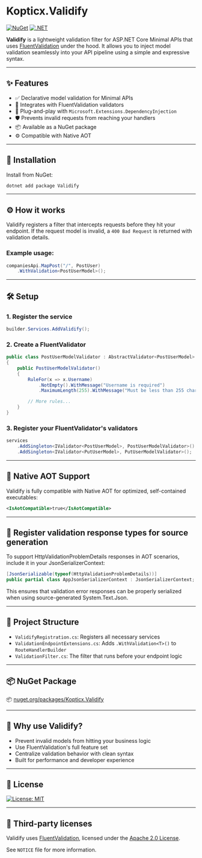 # Kopticx.Validify

[![NuGet](https://img.shields.io/nuget/v/Kopticx.Validify?style=flat-square)](https://www.nuget.org/packages/Kopticx.Validify)
[![.NET](https://img.shields.io/badge/.NET-8.0-blue?style=flat-square)](https://dotnet.microsoft.com/en-us/download/dotnet/8.0)

**Validify** is a lightweight validation filter for ASP.NET Core Minimal APIs that uses [FluentValidation](https://fluentvalidation.net/) under the hood. It allows you to inject model validation seamlessly into your API pipeline using a simple and expressive syntax.

---

## ✨ Features

- ✅ Declarative model validation for Minimal APIs
- 🔄 Integrates with FluentValidation validators
- 🧩 Plug-and-play with `Microsoft.Extensions.DependencyInjection`
- 🛡️ Prevents invalid requests from reaching your handlers
- 📦 Available as a NuGet package
- ⚙️ Compatible with Native AOT

---

## 🚀 Installation

Install from NuGet:

```bash
dotnet add package Validify
```

---

## ⚙️ How it works

Validify registers a filter that intercepts requests before they hit your endpoint. If the request model is invalid, a `400 Bad Request` is returned with validation details.

### Example usage:

```csharp
companiesApi.MapPost("/", PostUser)
    .WithValidation<PostUserModel>();
```

---

## 🛠️ Setup

### 1. Register the service

```csharp
builder.Services.AddValidify();
```

### 2. Create a FluentValidator

```csharp
public class PostUserModelValidator : AbstractValidator<PostUserModel>
{
    public PostUserModelValidator()
    {
        RuleFor(x => x.Username)
            .NotEmpty().WithMessage("Username is required")
            .MaximumLength(255).WithMessage("Must be less than 255 characters");

        // More rules...
    }
}
```

### 3. Register your FluentValidator's validators

```csharp
services
    .AddSingleton<IValidator<PostUserModel>, PostUserModelValidator>()
    .AddSingleton<IValidator<PutUserModel>, PutUserModelValidator>();
```

---

## 🔐 Native AOT Support

Validify is fully compatible with Native AOT for optimized, self-contained executables:

```xml
<IsAotCompatible>true</IsAotCompatible>
```

---

## 🧩 Register validation response types for source generation

To support HttpValidationProblemDetails responses in AOT scenarios, include it in your JsonSerializerContext:

```csharp
[JsonSerializable(typeof(HttpValidationProblemDetails))]
public partial class AppJsonSerializerContext : JsonSerializerContext;
```

This ensures that validation error responses can be properly serialized when using source-generated System.Text.Json.

---

## 📂 Project Structure

- `ValidifyRegistration.cs`: Registers all necessary services
- `ValidationEndpointExtensions.cs`: Adds `.WithValidation<T>()` to `RouteHandlerBuilder`
- `ValidationFilter.cs`: The filter that runs before your endpoint logic

---

## 📦 NuGet Package

📦 [nuget.org/packages/Kopticx.Validify](https://www.nuget.org/packages/Kopticx.Validify)

---

## 🧪 Why use Validify?

- Prevent invalid models from hitting your business logic
- Use FluentValidation's full feature set
- Centralize validation behavior with clean syntax
- Built for performance and developer experience

---

## 📝 License

[![License: MIT](https://img.shields.io/badge/License-MIT-yellow.svg)](./LICENSE)

---

## 📄 Third-party licenses

Validify uses [FluentValidation](https://github.com/FluentValidation/FluentValidation), licensed under the [Apache 2.0 License](http://www.apache.org/licenses/LICENSE-2.0).

See `NOTICE` file for more information.
